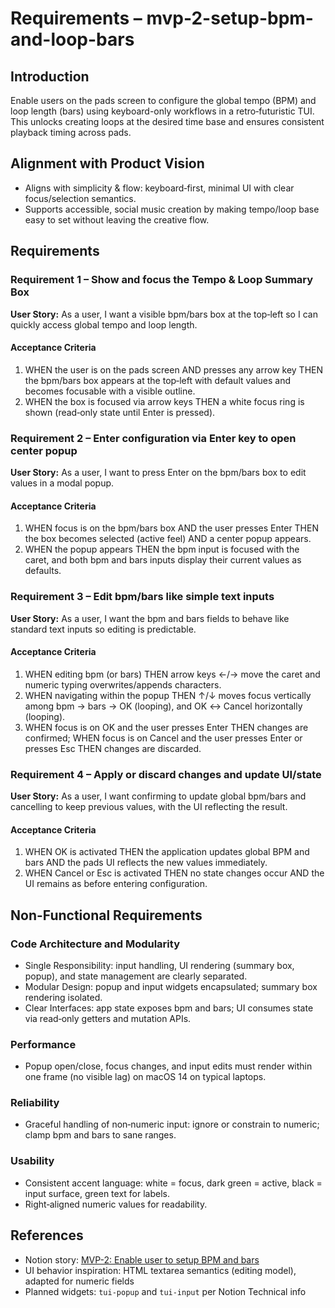 # Requirements – mvp-2-setup-bpm-and-loop-bars

## Introduction
Enable users on the pads screen to configure the global tempo (BPM) and loop length (bars) using keyboard-only workflows in a retro‑futuristic TUI. This unlocks creating loops at the desired time base and ensures consistent playback timing across pads.

## Alignment with Product Vision
- Aligns with simplicity & flow: keyboard‑first, minimal UI with clear focus/selection semantics.
- Supports accessible, social music creation by making tempo/loop base easy to set without leaving the creative flow.

## Requirements

### Requirement 1 – Show and focus the Tempo & Loop Summary Box
**User Story:** As a user, I want a visible bpm/bars box at the top‑left so I can quickly access global tempo and loop length.

#### Acceptance Criteria
1. WHEN the user is on the pads screen AND presses any arrow key THEN the bpm/bars box appears at the top‑left with default values and becomes focusable with a visible outline.
2. WHEN the box is focused via arrow keys THEN a white focus ring is shown (read‑only state until Enter is pressed).

### Requirement 2 – Enter configuration via Enter key to open center popup
**User Story:** As a user, I want to press Enter on the bpm/bars box to edit values in a modal popup.

#### Acceptance Criteria
1. WHEN focus is on the bpm/bars box AND the user presses Enter THEN the box becomes selected (active feel) AND a center popup appears.
2. WHEN the popup appears THEN the bpm input is focused with the caret, and both bpm and bars inputs display their current values as defaults.

### Requirement 3 – Edit bpm/bars like simple text inputs
**User Story:** As a user, I want the bpm and bars fields to behave like standard text inputs so editing is predictable.

#### Acceptance Criteria
1. WHEN editing bpm (or bars) THEN arrow keys ←/→ move the caret and numeric typing overwrites/appends characters.
2. WHEN navigating within the popup THEN ↑/↓ moves focus vertically among bpm → bars → OK (looping), and OK ↔ Cancel horizontally (looping).
3. WHEN focus is on OK and the user presses Enter THEN changes are confirmed; WHEN focus is on Cancel and the user presses Enter or presses Esc THEN changes are discarded.

### Requirement 4 – Apply or discard changes and update UI/state
**User Story:** As a user, I want confirming to update global bpm/bars and cancelling to keep previous values, with the UI reflecting the result.

#### Acceptance Criteria
1. WHEN OK is activated THEN the application updates global BPM and bars AND the pads UI reflects the new values immediately.
2. WHEN Cancel or Esc is activated THEN no state changes occur AND the UI remains as before entering configuration.

## Non-Functional Requirements

### Code Architecture and Modularity
- Single Responsibility: input handling, UI rendering (summary box, popup), and state management are clearly separated.
- Modular Design: popup and input widgets encapsulated; summary box rendering isolated.
- Clear Interfaces: app state exposes bpm and bars; UI consumes state via read‑only getters and mutation APIs.

### Performance
- Popup open/close, focus changes, and input edits must render within one frame (no visible lag) on macOS 14 on typical laptops.

### Reliability
- Graceful handling of non‑numeric input: ignore or constrain to numeric; clamp bpm and bars to sane ranges.

### Usability
- Consistent accent language: white = focus, dark green = active, black = input surface, green text for labels.
- Right‑aligned numeric values for readability.

## References
- Notion story: [MVP-2: Enable user to setup BPM and bars](https://www.notion.so/2754150965e48027807cf50a77a9fa84)
- UI behavior inspiration: HTML textarea semantics (editing model), adapted for numeric fields
- Planned widgets: `tui-popup` and `tui-input` per Notion Technical info
